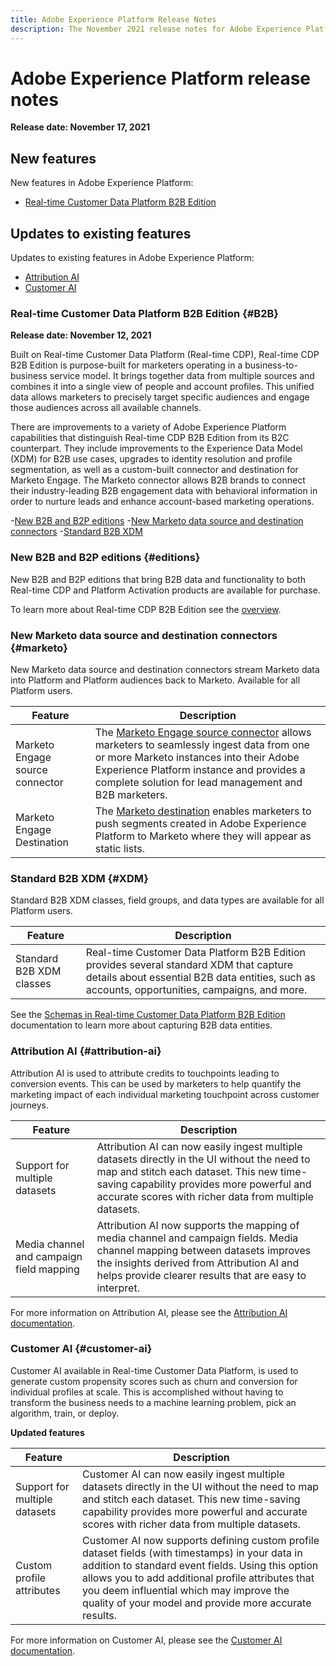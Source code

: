 ```yaml
---
title: Adobe Experience Platform Release Notes
description: The November 2021 release notes for Adobe Experience Platform.
---
```

# Adobe Experience Platform release notes 

**Release date: November 17, 2021**

## New features

New features in Adobe Experience Platform:

- [Real-time Customer Data Platform B2B Edition](#B2B)

## Updates to existing features

Updates to existing features in Adobe Experience Platform:

- [Attribution AI](#attribution-ai)
- [Customer AI](#customer-ai)

### Real-time Customer Data Platform B2B Edition {#B2B}

**Release date: November 12, 2021**

Built on Real-time Customer Data Platform (Real-time CDP), Real-time CDP B2B Edition is purpose-built for marketers operating in a business-to-business service model. It brings together data from multiple sources and combines it into a single view of people and account profiles. This unified data allows marketers to precisely target specific audiences and engage those audiences across all available channels.

There are improvements to a variety of Adobe Experience Platform capabilities that distinguish Real-time CDP B2B Edition from its B2C counterpart. They include improvements to the Experience Data Model (XDM) for B2B use cases, upgrades to identity resolution and profile segmentation, as well as a custom-built connector and destination for Marketo Engage. The Marketo connector allows B2B brands to connect their industry-leading B2B engagement data with behavioral information in order to nurture leads and enhance account-based marketing operations.

-[New B2B and B2P editions](#editions)
-[New Marketo data source and destination connectors](#marketo)
-[Standard B2B XDM](#XDM)

### New B2B and B2P editions {#editions}

New B2B and B2P editions that bring B2B data and functionality to both Real-time CDP and Platform Activation products are available for purchase.

To learn more about Real-time CDP B2B Edition see the [overview](../../rtcdp/overview.md).

### New Marketo data source and destination connectors {#marketo}

New Marketo data source and destination connectors stream Marketo data into Platform and Platform audiences back to Marketo. Available for all Platform users.

| Feature   | Description  |
|-----------|--------------|
| Marketo Engage source connector | The [Marketo Engage source connector](../../sources/connectors/adobe-applications/marketo/marketo.md) allows marketers to seamlessly ingest data from one or more Marketo instances into their Adobe Experience Platform instance and provides a complete solution for lead management and B2B marketers. |
| Marketo Engage Destination | The [Marketo destination](../../destinations/catalog/adobe/marketo-engage.md) enables marketers to push segments created in Adobe Experience Platform to Marketo where they will appear as static lists. |

### Standard B2B XDM {#XDM}

Standard B2B XDM classes, field groups, and data types are available for all Platform users.

| Feature  | Description |
|----------|-------------|
| Standard B2B XDM classes | Real-time Customer Data Platform B2B Edition provides several standard XDM that capture details about essential B2B data entities, such as accounts, opportunities, campaigns, and more. |

See the [Schemas in Real-time Customer Data Platform B2B Edition](../../rtcdp/schemas/b2b.md) documentation to learn more about capturing B2B data entities.

### Attribution AI {#attribution-ai}

Attribution AI is used to attribute credits to touchpoints leading to conversion events. This can be used by marketers to help quantify the marketing impact of each individual marketing touchpoint across customer journeys.

| Feature | Description |
| ------- | ----------- |
| Support for multiple datasets | Attribution AI can now easily ingest multiple datasets directly in the UI without the need to map and stitch each dataset. This new time-saving capability provides more powerful and accurate scores with richer data from multiple datasets. |
| Media channel and campaign field mapping | Attribution AI now supports the mapping of media channel and campaign fields. Media channel mapping between datasets improves the insights derived from Attribution AI and helps provide clearer results that are easy to interpret. |

For more information on Attribution AI, please see the [Attribution AI documentation](../../intelligent-services/attribution-ai/overview.md).

### Customer AI {#customer-ai}

Customer AI available in Real-time Customer Data Platform, is used to generate custom propensity scores such as churn and conversion for individual profiles at scale. This is accomplished without having to transform the business needs to a machine learning problem, pick an algorithm, train, or deploy.

**Updated features**

| Feature | Description |
| --- | --- |
| Support for multiple datasets | Customer AI can now easily ingest multiple datasets directly in the UI without the need to map and stitch each dataset. This new time-saving capability provides more powerful and accurate scores with richer data from multiple datasets. |
| Custom profile attributes | Customer AI now supports defining custom profile dataset fields (with timestamps) in your data in addition to standard event fields. Using this option allows you to add additional profile attributes that you deem influential which may improve the quality of your model and provide more accurate results. |

For more information on Customer AI, please see the [Customer AI documentation](../../intelligent-services/customer-ai/overview.md).
